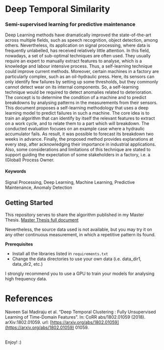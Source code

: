 # Deep Temporal Similarity

### Semi-supervised learning for predictive maintenance

Deep Learning methods have dramatically improved the state-of-the-art across multiple fields, such as speech recognition, object detection, among others. Nevertheless, its application on signal processing, where data is frequently unlabelled, has received relatively little attention. In this field, nowadays, a set of sub-optimal techniques are often used. They usually require an expert to manually extract features to analyse, which is a knowledge and labour intensive process. Thus, a self-learning technique could improve current methods. Moreover, certain machines in a factory are particularly complex, such as an oil-hydraulic press. Here, its sensors can only identify few failures by setting up some thresholds, but they commonly cannot detect wear on its internal components. So, a self-learning technique would be required to detect anomalies related to deterioration. The concept is to determine the condition of a machine and to predict breakdowns by analysing patterns in the measurements from their sensors. This document proposes a self-learning methodology that uses a deep learning model to predict failures in such a machine. The core idea is to train an algorithm that can identify by itself the relevant features to extract on a work cycle, and to relate them to a part which will breakdown. The conducted evaluation focuses on an example case where a hydraulic accumulator fails. As result, it was possible to forecast its breakdown two weeks in advance. Finally, the proposed method provides explanations at every step, after acknowledging their importance in industrial applications. Also, some considerations and limitations of this technique are stated to support guiding the expectation of some stakeholders in a factory, i.e. a (Global) Process Owner.  

#### Keywords
Signal Processing, Deep Learning, Machine Learning, Predictive Maintenance, Anomaly Detection


## Getting Started
This repository serves to share the algorithm published in my Master Thesis.
[Master Thesis full document](http://www.diva-portal.org/smash/record.jsf?pid=diva2%3A1523089&dswid=-6680) <br/>

Nevertheless, the source data used is not available, but you may try it on any other continuous measurement, in which a repetitive pattern its found.

**Prerequisites**
* Install all the libraries listed in `requirements.txt`
* Change the data directories to use your own data (i.e. data_dir1, data_dir2, etc.)

I strongly recommend you to use a GPU to train your models for analysing high frequency data.

# References
Naveen Sai Madiraju et al. “Deep Temporal Clustering : Fully Unsupervised Learning of Time-Domain Features”. In: CoRR abs/1802.01059 (2018). arXiv:1802.01059. url: [https://arxiv.org/abs/1802.01059](https://arxiv.org/abs/1802.01059)
01059.

<br/>
Enjoy! :) 
